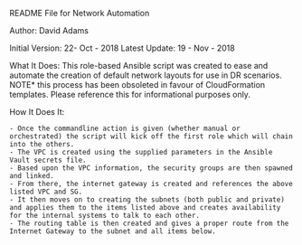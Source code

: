 README File for Network Automation

Author: David Adams

Initial Version: 22- Oct - 2018
Latest Update: 19 - Nov - 2018

What It Does:
	This role-based Ansible script was created to ease and automate the creation of default network layouts for use in DR scenarios. NOTE* this process has been obsoleted in favour of CloudFormation templates. Please reference this for informational purposes only.


How It Does It:

	- Once the commandline action is given (whether manual or orchestrated) the script will kick off the first role which will chain into the others.
	- The VPC is created using the supplied parameters in the Ansible Vault secrets file.
	- Based upon the VPC information, the security groups are then spawned and linked.
	- From there, the internet gateway is created and references the above listed VPC and SG.
	- It then moves on to creating the subnets (both public and private) and applies them to the items listed above and creates availability for the internal systems to talk to each other.
	- The routing table is then created and gives a proper route from the Internet Gateway to the subnet and all items below.
